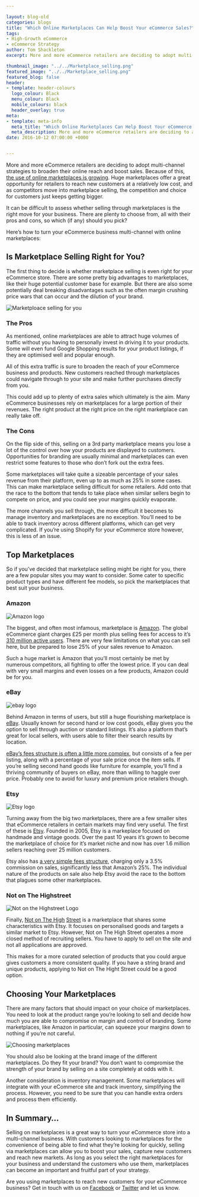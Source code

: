 ```yaml
--- 

layout: blog-old
categories: blogs
title: "Which Online Marketplaces Can Help Boost Your eCommerce Sales?"
tags:
- High-Growth eCommerce
- eCommerce Strategy
author: Tom Shackleton
excerpt: More and more eCommerce retailers are deciding to adopt multi-channel strategies to broaden their online reach and boost sales. Because of this, the use of online marketplaces is growing. Huge marketplaces offer a great opportunity for retailers to reach new customers at a relatively low cost, and as competitors move into marketplace selling, the competition and choice for customers just keeps getting bigger.

thumbnail_image: "../../Marketplace_selling.png"
featured_image: "../../Marketplace_selling.png"
featured_blog: false
header:
- template: header-colours
  logo_colour: Black
  menu_colour: Black
  mobile_colours: black
  header_overlay: true
meta:
- template: meta-info
  meta_title: "Which Online Marketplaces Can Help Boost Your eCommerce Sales?"
  meta_description: More and more eCommerce retailers are deciding to adopt multi-channel strategies to broaden their online reach and boost sales. Because of this, the use of online marketplaces is growing. Huge marketplaces offer a great opportunity for retailers to reach new customers at a relatively low cost, and as competitors move into marketplace selling, the competition and choice for customers just keeps getting bigger.
date: 2016-10-12 07:00:00 +0000


--- 
```

More and more eCommerce retailers are deciding to adopt multi-channel strategies to broaden their online reach and boost sales. Because of this, [the use of online marketplaces is growing](https://www.internetretailer.com/2016/04/11/e-retailers-rely-more-heavily-online-marketplaces). Huge marketplaces offer a great opportunity for retailers to reach new customers at a relatively low cost, and as competitors move into marketplace selling, the competition and choice for customers just keeps getting bigger.

It can be difficult to assess whether selling through marketplaces is the right move for your business. There are plenty to choose from, all with their pros and cons, so which (if any) should you pick?

Here’s how to turn your eCommerce business multi-channel with online marketplaces:

  

Is Marketplace Selling Right for You?
-------------------------------------

The first thing to decide is whether marketplace selling is even right for your eCommerce store. There are some pretty big advantages to marketplaces, like their huge potential customer base for example. But there are also some potentially deal breaking disadvantages such as the often margin crushing price wars that can occur and the dilution of your brand.

![Marketploace selling for you](../../Marketplace_for_you.jpg)

  

### The Pros

As mentioned, online marketplaces are able to attract huge volumes of traffic without you having to personally invest in driving it to your products. Some will even fund Google Shopping results for your product listings, if they are optimised well and popular enough.

All of this extra traffic is sure to broaden the reach of your eCommerce business and products. New customers reached through marketplaces could navigate through to your site and make further purchases directly from you.

This could add up to plenty of extra sales which ultimately is the aim. Many eCommerce businesses rely on marketplaces for a large portion of their revenues. The right product at the right price on the right marketplace can really take off.

  

### The Cons

On the flip side of this, selling on a 3rd party marketplace means you lose a lot of the control over how your products are displayed to customers. Opportunities for branding are usually minimal and marketplaces can even restrict some features to those who don’t fork out the extra fees.

Some marketplaces will take quite a sizeable percentage of your sales revenue from their platform, even up to as much as 25% in some cases. This can make marketplace selling difficult for some retailers. Add onto that the race to the bottom that tends to take place when similar sellers begin to compete on price, and you could see your margins quickly evaporate.

The more channels you sell through, the more difficult it becomes to manage inventory and marketplaces are no exception. You’ll need to be able to track inventory across different platforms, which can get very complicated. If you’re using Shopify for your eCommerce store however, this is less of an issue.

  

Top Marketplaces
----------------

So if you’ve decided that marketplace selling might be right for you, there are a few popular sites you may want to consider. Some cater to specific product types and have different fee models, so pick the marketplaces that best suit your business.

  

### Amazon

![Amazon logo](../../Amazon_logo.jpg)

The biggest, and often most infamous, marketplace is [Amazon](https://services.amazon.co.uk/home.html/ref=ases_nav_aslogo). The global eCommerce giant charges £25 per month plus selling fees for access to it’s [310 million active users](https://www.statista.com/statistics/476196/number-of-active-amazon-customer-accounts-quarter/). There are very few limitations on what you can sell here, but be prepared to lose 25% of your sales revenue to Amazon.

Such a huge market is Amazon that you’ll most certainly be met by numerous competitors, all fighting to offer the lowest price. If you can deal with very small margins and even losses on a few products, Amazon could be for you.

  

### eBay

![ebay logo](../../ebay_logo.png)

Behind Amazon in terms of users, but still a huge flourishing marketplace is [eBay](https://sellercentre.ebay.co.uk/?targetgroup=B2C). Usually known for second hand or low cost goods, eBay gives you the option to sell through auction or standard listings. It’s also a platform that’s great for local sellers, with users able to filter their search results by location.

[eBay’s fees structure is often a little more complex](https://sellercentre.ebay.co.uk/business/fees), but consists of a fee per listing, along with a percentage of your sale price once the item sells. If you’re selling second hand goods like furniture for example, you’ll find a thriving community of buyers on eBay, more than willing to haggle over price. Probably one to avoid for luxury and premium price retailers though.

  

### Etsy

![Etsy logo](../../etsy_logo.png)

Turning away from the big two marketplaces, there are a few smaller sites that eCommerce retailers in certain markets may find very useful. The first of these is [Etsy](https://www.etsy.com/uk/sell/). Founded in 2005, Etsy is a markeplace focused on handmade and vintage goods. Over the past 10 years it’s grown to become the marketplace of choice for it’s market niche and now has over 1.6 million sellers reaching over 25 million customers.

Etsy also has [a very simple fees structure](https://www.etsy.com/uk/sell/#fees), charging only a 3.5% commission on sales, significantly less that Amazon’s 25%. The individual nature of the products on sale also help Etsy avoid the race to the bottom that plagues some other marketplaces.

  

### Not on The Highstreet

![Not on the Highstreet Logo](../../not_on_the_highstreet_logo.jpg)

Finally, [Not on The High](https://www.notonthehighstreet.com/join/why) [Street](https://www.notonthehighstreet.com/join/why) is a marketplace that shares some characteristics with Etsy. It focuses on personalised goods and targets a similar market to Etsy. However, Not on The High Street operates a more closed method of recruiting sellers. You have to apply to sell on the site and not all applications are approved.

This makes for a more curated selection of products that you could argue gives customers a more consistent quality. If you have a string brand and unique products, applying to Not on The Hight Street could be a good option.

  

Choosing Your Marketplaces
--------------------------

There are many factors that should impact on your choice of marketplaces. You need to look at the product range you’re looking to sell and decide how much you are able to compromise on margin and control of branding. Some marketplaces, like Amazon in particular, can squeeze your margins down to nothing if you’re not careful.

![Choosing marketplaces](../../Choosing_Marketplaces.jpg)

You should also be looking at the brand image of the different marketplaces. Do they fit your brand? You don’t want to compromise the strength of your brand by selling on a site completely at odds with it.

Another consideration is inventory management. Some marketplaces will integrate with your eCommerce site and track inventory, simplifying the process. However, you need to be sure that you can handle extra orders and process them efficiently.

  

In Summary…
-----------

Selling on marketplaces is a great way to turn your eCommerce store into a multi-channel business. With customers looking to marketplaces for the convenience of being able to find what they’re looking for quickly, selling via marketplaces can allow you to boost your sales, capture new customers and reach new markets. As long as you select the right marketplaces for your business and understand the customers who use them, marketplaces can become an important and fruitful part of your strategy.

Are you using marketplaces to reach new customers for your eCommerce business? Get in touch with us on [Facebook](https://www.facebook.com/statementagency) or [Twitter](https://www.twitter.com/@Statement) and let us know.